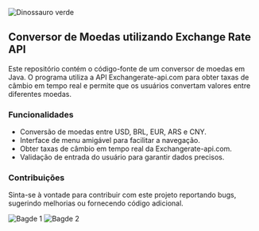 ![Dinossauro verde](https://github.com/natashaaoliveira/Challenge-Alura-Conversor-de-Moedas/assets/140986828/79bae18a-187d-4afb-b165-c3b93e5c384d)
## Conversor de Moedas utilizando Exchange Rate API

Este repositório contém o código-fonte de um conversor de moedas em Java. O programa utiliza a API Exchangerate-api.com para obter taxas de câmbio em tempo real e permite que os usuários convertam valores entre diferentes moedas.

### Funcionalidades

* Conversão de moedas entre USD, BRL, EUR, ARS e CNY.
* Interface de menu amigável para facilitar a navegação.
* Obter taxas de câmbio em tempo real da Exchangerate-api.com.
* Validação de entrada do usuário para garantir dados precisos.

### Contribuições

Sinta-se à vontade para contribuir com este projeto reportando bugs, sugerindo melhorias ou fornecendo código adicional.

![Bagde 1](https://img.shields.io/badge/Java-ED8B00?style=for-the-badge&logo=openjdk&logoColor=white)
![Bagde 2](https://img.shields.io/github/followers/{natashaaoliveira}.svg?style=social&label=Follow&maxAge=2592000)
